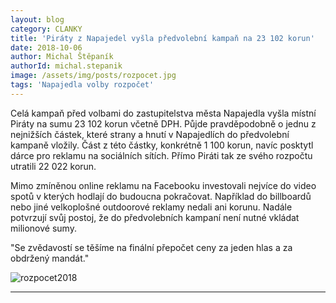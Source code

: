 ```yaml
---
layout: blog
category: CLANKY
title: 'Piráty z Napajedel vyšla předvolební kampaň na 23 102 korun'
date: 2018-10-06
author: Michal Štěpaník 
authorId: michal.stepanik
image: /assets/img/posts/rozpocet.jpg
tags: 'Napajedla volby rozpočet'
---
```

Celá kampaň před volbami do zastupitelstva města Napajedla vyšla místní Piráty na sumu 23 102 korun včetně DPH. Půjde pravděpodobně o jednu z nejnižších částek, které strany a hnutí v Napajedlích do předvolební kampaně vložily. Část z této částky, konkrétně 1 100 korun, navíc posktytl dárce pro reklamu na sociálních sítích. Přímo Piráti tak ze svého rozpočtu utratili 22 022 korun.

Mimo zmíněnou online reklamu na Facebooku investovali nejvíce do video spotů v kterých hodlají do budoucna pokračovat. Například do billboardů nebo jiné velkoplošné outdoorové reklamy nedali ani korunu. Nadále potvrzují svůj postoj, že do předvolebních kampaní není nutné vkládat milionové sumy.

"Se zvědavostí se těšíme na finální přepočet ceny za jeden hlas a za obdržený mandát."

![rozpocet2018](https://raw.githubusercontent.com/pirati-web/uh.pirati.cz/master/assets/img/miscellaneous/rozpocet.PNG "Rozpočet kampaně 2018 - Piráti UH")

- - -
